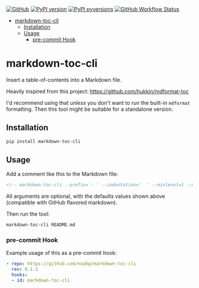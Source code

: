 [![GitHub](https://img.shields.io/badge/GitHub-noahp/markdown--toc--cli-8da0cb?style=for-the-badge&logo=github)](https://github.com/noahp/markdown-toc-cli)
[![PyPI
version](https://img.shields.io/pypi/v/markdown-toc-cli.svg?style=for-the-badge&logo=PyPi&logoColor=white)](https://pypi.org/project/markdown-toc-cli/)
[![PyPI
pyversions](https://img.shields.io/pypi/pyversions/markdown-toc-cli.svg?style=for-the-badge&logo=python&logoColor=white&color=ff69b4)](https://pypi.python.org/pypi/markdown-toc-cli/)
[![GitHub Workflow Status](https://img.shields.io/github/workflow/status/noahp/markdown-toc-cli/main-ci/main?logo=github-actions&logoColor=white&style=for-the-badge)](https://github.com/noahp/markdown-toc-cli/actions)

<!-- markdown-toc-cli -->

- [markdown-toc-cli](#markdown-toc-cli)
  - [Installation](#installation)
  - [Usage](#usage)
    - [pre-commit Hook](#pre-commit-hook)

<!-- markdown-toc-cli-end -->

# markdown-toc-cli

Insert a table-of-contents into a Markdown file.

Heavily inspired from this project:
https://github.com/hukkin/mdformat-toc

I'd recommend using that _unless_ you don't want to run the built-in `mdformat`
formatting. Then this tool might be suitable for a standalone version.

## Installation

```bash
pip install markdown-toc-cli
```

## Usage

Add a comment like this to the Markdown file:

```markdown
<!-- markdown-toc-cli --prefix='- ' --indentation='  ' --minlevel=1 --maxlevel=6 -->
```

All arguments are optional, with the defaults values shown above (compatible
with GitHub flavored markdown).

Then run the tool:

```bash
markdown-toc-cli README.md
```

### pre-commit Hook

Example usage of this as a pre-commit hook:

```yaml
- repo: https://github.com/noahp/markdown-toc-cli
  rev: 0.1.1
  hooks:
  - id: markdown-toc-cli
```
